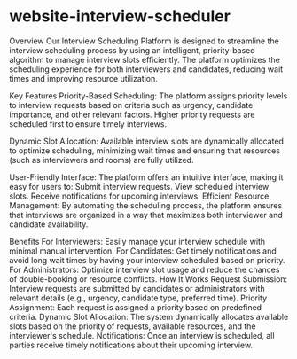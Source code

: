 # website-interview-scheduler
Overview
Our Interview Scheduling Platform is designed to streamline the interview scheduling process by using an intelligent, priority-based algorithm to manage interview slots efficiently. The platform optimizes the scheduling experience for both interviewers and candidates, reducing wait times and improving resource utilization.

Key Features
Priority-Based Scheduling: The platform assigns priority levels to interview requests based on criteria such as urgency, candidate importance, and other relevant factors. Higher priority requests are scheduled first to ensure timely interviews.

Dynamic Slot Allocation: Available interview slots are dynamically allocated to optimize scheduling, minimizing wait times and ensuring that resources (such as interviewers and rooms) are fully utilized.

User-Friendly Interface: The platform offers an intuitive interface, making it easy for users to:
Submit interview requests.
View scheduled interview slots.
Receive notifications for upcoming interviews.
Efficient Resource Management: By automating the scheduling process, the platform ensures that interviews are organized in a way that maximizes both interviewer and candidate availability.

Benefits
For Interviewers: Easily manage your interview schedule with minimal manual intervention.
For Candidates: Get timely notifications and avoid long wait times by having your interview scheduled based on priority.
For Administrators: Optimize interview slot usage and reduce the chances of double-booking or resource conflicts.
How It Works
Request Submission: Interview requests are submitted by candidates or administrators with relevant details (e.g., urgency, candidate type, preferred time).
Priority Assignment: Each request is assigned a priority based on predefined criteria.
Dynamic Slot Allocation: The system dynamically allocates available slots based on the priority of requests, available resources, and the interviewer's schedule.
Notifications: Once an interview is scheduled, all parties receive timely notifications about their upcoming interview.

